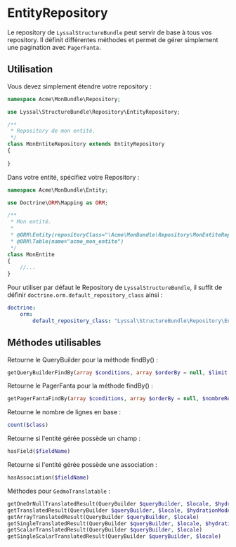 # EntityRepository

Le repository de `LyssalStructureBundle` peut servir de base à tous vos repository. Il définit différentes méthodes et permet de gérer simplement une pagination avec `PagerFanta`.



## Utilisation

Vous devez simplement étendre votre repository :

```php
namespace Acme\MonBundle\Repository;

use Lyssal\StructureBundle\Repository\EntityRepository;

/**
 * Repository de mon entité.
 */
class MonEntiteRepository extends EntityRepository
{
    
}
```

Dans votre entité, spécifiez votre Repository :

```php
namespace Acme\MonBundle\Entity;

use Doctrine\ORM\Mapping as ORM;

/**
 * Mon entité.
 * 
 * @ORM\Entity(repositoryClass="\Acme\MonBundle\Repository\MonEntiteRepository")
 * @ORM\Table(name="acme_mon_entite")
 */
class MonEntite
{
    //...
}
```

Pour utiliser par défaut le Repository de `LyssalStructureBundle`, il suffit de définir `doctrine.orm.default_repository_class` ainsi :

```yml
doctrine:
    orm:
        default_repository_class: "Lyssal\StructureBundle\Repository\EntityRepository"
```


## Méthodes utilisables

Retourne le QueryBuilder pour la méthode findBy() :
```php
getQueryBuilderFindBy(array $conditions, array $orderBy = null, $limit = null, $offset = null, array $extra = array())
```

Retourne le PagerFanta pour la méthode findBy() :
```php
getPagerFantaFindBy(array $conditions, array $orderBy = null, $nombreResultatsParPage = 20, $currentPage = 1, array $extra = array())
```

Retourne le nombre de lignes en base :
```php
count($class)
```

Retourne si l'entité gérée possède un champ :
```php
hasField($fieldName)
```

Retourne si l'entité gérée possède une association :
```php
hasAssociation($fieldName)
```

Méthodes pour `GedmoTranslatable` :
```php
getOneOrNullTranslatedResult(QueryBuilder $queryBuilder, $locale, $hydrationMode = null)
getTranslatedResult(QueryBuilder $queryBuilder, $locale, $hydrationMode = AbstractQuery::HYDRATE_OBJECT)
getArrayTranslatedResult(QueryBuilder $queryBuilder, $locale)
getSingleTranslatedResult(QueryBuilder $queryBuilder, $locale, $hydrationMode = null)
getScalarTranslatedResult(QueryBuilder $queryBuilder, $locale)
getSingleScalarTranslatedResult(QueryBuilder $queryBuilder, $locale)
```
